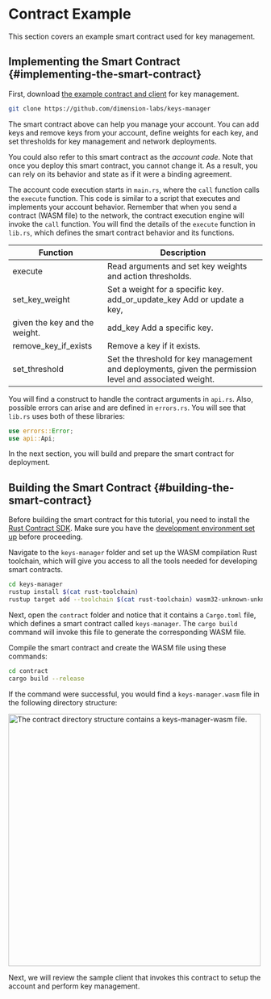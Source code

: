 # Contract Example

This section covers an example smart contract used for key management.

## Implementing the Smart Contract {#implementing-the-smart-contract}

First, download [the example contract and client](https://github.com/dimension-labs/keys-manager) for key management.

```bash
git clone https://github.com/dimension-labs/keys-manager
```

The smart contract above can help you manage your account. You can add keys and remove keys from your account, define weights for each key, and set thresholds for key management and network deployments.

You could also refer to this smart contract as the _account code_. Note that once you deploy this smart contract, you cannot change it. As a result, you can rely on its behavior and state as if it were a binding agreement.

The account code execution starts in `main.rs`, where the `call` function calls the `execute` function. This code is similar to a script that executes and implements your account behavior. Remember that when you send a contract (WASM file) to the network, the contract execution engine will invoke the `call` function. You will find the details of the `execute` function in `lib.rs`, which defines the smart contract behavior and its functions.

| Function                      | Description                                                                                             |
| ----------------------------- | ------------------------------------------------------------------------------------------------------- |
| execute                       | Read arguments and set key weights and action thresholds.                                               |
| set_key_weight                | Set a weight for a specific key. add_or_update_key Add or update a key,                                 |
| given the key and the weight. | add_key Add a specific key.                                                                             |
| remove_key_if_exists          | Remove a key if it exists.                                                                              |
| set_threshold                 | Set the threshold for key management and deployments, given the permission level and associated weight. |

You will find a construct to handle the contract arguments in `api.rs`. Also, possible errors can arise and are defined in `errors.rs`. You will see that `lib.rs` uses both of these libraries:

```rust
use errors::Error;
use api::Api;
```

In the next section, you will build and prepare the smart contract for deployment.

## Building the Smart Contract {#building-the-smart-contract}

Before building the smart contract for this tutorial, you need to install the [Rust Contract SDK](https://docs.dimensionlabs.io/en/latest/dapp-dev-guide/setup-of-rust-contract-sdk.md). Make sure you have the [development environment set up](https://docs.dimensionlabs.io/en/latest/dapp-dev-guide/setup-of-rust-contract-sdk.md#development-environment-setup) before proceeding.

Navigate to the `keys-manager` folder and set up the WASM compilation Rust toolchain, which will give you access to all the tools needed for developing smart contracts.

```bash
cd keys-manager
rustup install $(cat rust-toolchain)
rustup target add --toolchain $(cat rust-toolchain) wasm32-unknown-unknown
```

Next, open the `contract` folder and notice that it contains a `Cargo.toml` file, which defines a smart contract called `keys-manager`. The `cargo build` command will invoke this file to generate the corresponding WASM file.

Compile the smart contract and create the WASM file using these commands:

```bash
cd contract
cargo build --release
```

If the command were successful, you would find a `keys-manager.wasm` file in the following directory structure:

<img src="/docs/image/tutorials/multisig/keys-manager-wasm.png" alt="The contract directory structure contains a keys-manager-wasm file." width="500"/>

Next, we will review the sample client that invokes this contract to setup the account and perform key management.
